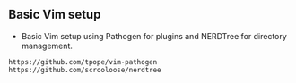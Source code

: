 ## Basic Vim setup
- Basic Vim setup using Pathogen for plugins and NERDTree for directory management.
```
https://github.com/tpope/vim-pathogen
https://github.com/scrooloose/nerdtree
```
